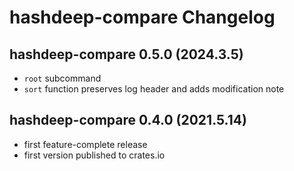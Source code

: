 # hashdeep-compare Changelog

## hashdeep-compare 0.5.0 (2024.3.5)

* `root` subcommand
* `sort` function preserves log header and adds modification note

## hashdeep-compare 0.4.0 (2021.5.14)

* first feature-complete release
* first version published to crates.io